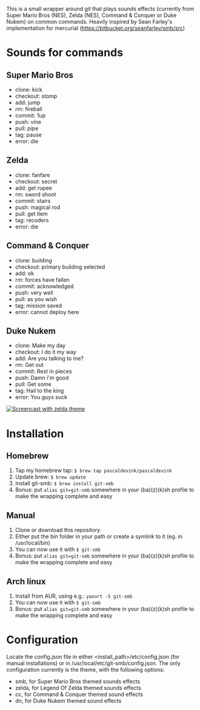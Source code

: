 This is a small wrapper around git that plays sounds effects (currently from Super Mario Bros (NES), Zelda (NES), Command & Conquer or Duke Nukem) on common commands.
Heavily inspired by Sean Farley's implementation for mercurial (https://bitbucket.org/seanfarley/smb/src)

# Sounds for commands

## Super Mario Bros

- clone: kick
- checkout: stomp
- add: jump
- rm: fireball
- commit: 1up
- push: vine
- pull: pipe
- tag: pause
- error: die

## Zelda

- clone: fanfare
- checkout: secret
- add: get rupee
- rm: sword shoot
- commit: stairs
- push: magical rod
- pull: get item
- tag: recoders
- error: die

## Command & Conquer

- clone: building
- checkout: primary building selected
- add: ok
- rm: forces have fallen
- commit: acknowledged
- push: very well
- pull: as you wish
- tag: mission saved
- error: cannot deploy here

## Duke Nukem

- clone: Make my day
- checkout: I do it my way
- add: Are you talking to me?
- rm: Get out
- commit: Rest in pieces
- push: Damn i'm good
- pull: Get some
- tag: Hail to the king
- error: You guys suck

[![Screencast with zelda theme](http://img.youtube.com/vi/G4Mh7brzfY4/0.jpg)](https://www.youtube.com/watch?v=G4Mh7brzfY4)


# Installation

## Homebrew

1. Tap my homebrew tap: ```$ brew tap pascaldevink/pascaldevink```
2. Update brew: ```$ brew update```
3. Install git-smb: ```$ brew install git-smb```
4. Bonus: put ```alias git=git-smb``` somewhere in your (ba)(z)(k)sh profile to make the wrapping complete and easy

## Manual

1. Clone or download this repository.
2. Either put the bin folder in your path or create a symlink to it (eg. in /usr/local/bin)
3. You can now use it with ```$ git-smb```
4. Bonus: put ```alias git=git-smb``` somewhere in your (ba)(z)(k)sh profile to make the wrapping complete and easy

## Arch linux

1. Install from AUR, using e.g.: `yaourt -S git-smb`
2. You can now use it with ```$ git-smb```
3. Bonus: put ```alias git=git-smb``` somewhere in your (ba)(z)(k)sh profile to make the wrapping complete and easy

# Configuration

Locate the config.json file in either <install_path>/etc/config.json (for manual installations) or in /usr/local/etc/git-smb/config.json.
The only configuration currently is the theme, with the following options:
- smb, for Super Mario Bros themed sounds effects
- zelda, for Legend Of Zelda themed sounds effects
- cc, for Command & Conquer themed sound effects
- dn, for Duke Nukem themed sound effects
